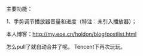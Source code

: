 主要功能：

1、手势调节播放器音量和进度（特注：未引入播放器）；


本人博客：http://my.eoe.cn/holdon/blog/postlist.html

怎么pull了就自动合并了呢。
Tencent下再次玩玩。


